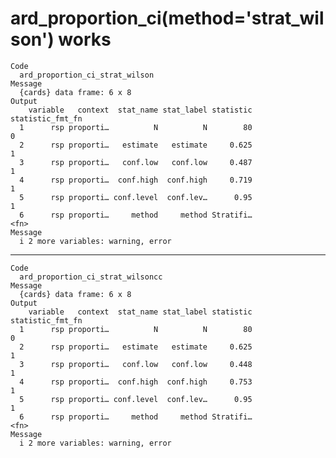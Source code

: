 # ard_proportion_ci(method='strat_wilson') works

    Code
      ard_proportion_ci_strat_wilson
    Message
      {cards} data frame: 6 x 8
    Output
        variable   context  stat_name stat_label statistic statistic_fmt_fn
      1      rsp proporti…          N          N        80                0
      2      rsp proporti…   estimate   estimate     0.625                1
      3      rsp proporti…   conf.low   conf.low     0.487                1
      4      rsp proporti…  conf.high  conf.high     0.719                1
      5      rsp proporti… conf.level  conf.lev…      0.95                1
      6      rsp proporti…     method     method Stratifi…             <fn>
    Message
      i 2 more variables: warning, error

---

    Code
      ard_proportion_ci_strat_wilsoncc
    Message
      {cards} data frame: 6 x 8
    Output
        variable   context  stat_name stat_label statistic statistic_fmt_fn
      1      rsp proporti…          N          N        80                0
      2      rsp proporti…   estimate   estimate     0.625                1
      3      rsp proporti…   conf.low   conf.low     0.448                1
      4      rsp proporti…  conf.high  conf.high     0.753                1
      5      rsp proporti… conf.level  conf.lev…      0.95                1
      6      rsp proporti…     method     method Stratifi…             <fn>
    Message
      i 2 more variables: warning, error

